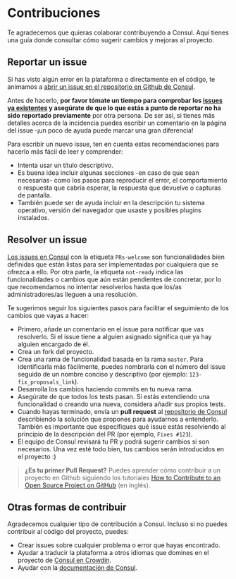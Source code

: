 # Contribuciones

Te agradecemos que quieras colaborar contribuyendo a Consul. Aquí tienes una guía donde consultar cómo sugerir cambios y mejoras al proyecto.

## Reportar un issue

Si has visto algún error en la plataforma o directamente en el código, te animamos a [abrir un issue en el repositorio en Github de Consul](https://github.com/consul/consul/issues/new).

Antes de hacerlo, **por favor tómate un tiempo para comprobar los [issues ya existentes](https://github.com/consul/consul/issues) y asegúrate de que lo que estás a punto de reportar no ha sido reportado previamente** por otra persona. De ser así, si tienes más detalles acerca de la incidencia puedes escribir un comentario en la página del issue ‑¡un poco de ayuda puede marcar una gran diferencia!

Para escribir un nuevo issue, ten en cuenta estas recomendaciones para hacerlo más fácil de leer y comprender:
- Intenta usar un título descriptivo.
- Es buena idea incluir algunas secciones -en caso de que sean necesarias- como los pasos para reproducir el error, el comportamiento o respuesta que cabría esperar, la respuesta que devuelve o capturas de pantalla.
- También puede ser de ayuda incluir en la descripción tu sistema operativo, versión del navegador que usaste y posibles plugins instalados.

## Resolver un issue

[Los issues en Consul](https://github.com/consul/consul/issues) con la etiqueta `PRs-welcome` son funcionalidades bien definidas que están listas para ser implementadas por cualquiera que se ofrezca a ello. Por otra parte, la etiqueta `not-ready` indica las funcionalidades o cambios que aún están pendientes de concretar, por lo que recomendamos no intentar resolverlos hasta que los/as administradores/as lleguen a una resolución.

Te sugerimos seguir los siguientes pasos para facilitar el seguimiento de los cambios que vayas a hacer:
- Primero, añade un comentario en el issue para notificar que vas resolverlo. Si el issue tiene a alguien asignado significa que ya hay alguien encargado de él.
- Crea un fork del proyecto.
- Crea una rama de funcionalidad basada en la rama `master`. Para identificarla más fácilmente, puedes nombrarla con el número del issue seguido de un nombre conciso y descriptivo (por ejemplo: `123-fix_proposals_link`).
- Desarrolla los cambios haciendo commits en tu nueva rama.
- Asegúrate de que todos los tests pasan. Si estás extendiendo una funcionalidad o creando una nueva, considera añadir sus propios tests.
- Cuando hayas terminado, envía un **pull request** al [repositorio de Consul](https://github.com/consul/consul/) describiendo la solución que propones para ayudarnos a entenderlo. También es importante que especifiques qué issue estás resolviendo al principio de la descripción del PR (por ejemplo, `Fixes #123`).
- El equipo de Consul revisará tu PR y podrá sugerir cambios si son necesarios. Una vez esté todo bien, tus cambios serán introducidos en el proyecto :)

> **¿Es tu primer Pull Request?** Puedes aprender cómo contribuir a un proyecto en Github siguiendo los tutoriales [How to Contribute to an Open Source Project on GitHub](https://egghead.io/series/how-to-contribute-to-an-open-source-project-on-github) (en inglés).

## Otras formas de contribuir

Agradecemos cualquier tipo de contribución a Consul. Incluso si no puedes contribuir al código del proyecto, puedes:

- Crear issues sobre cualquier problema o error que hayas encontrado.
- Ayudar a traducir la plataforma a otros idiomas que domines en el proyecto de [Consul en Crowdin](https://crwd.in/consul).
- Ayudar con la [documentación de Consul](https://github.com/consul/docs).
